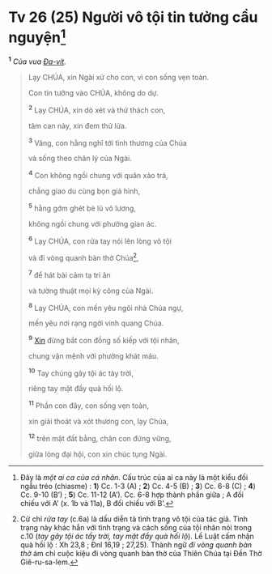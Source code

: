 # Tv 26 (25) Người vô tội tin tưởng cầu nguyện[^1-4b283544-394f-4837-86f3-082c73f63754]

<sup><b>1</b></sup> _Của vua [Đa-vít]()._

> Lạy CHÚA, xin Ngài xử cho con, vì con sống vẹn toàn.
>
> Con tin tưởng vào CHÚA, không do dự.
>
> <sup><b>2</b></sup> Lạy CHÚA, xin dò xét và thử thách con,
>
> tâm can này, xin đem thử lửa.
>
> <sup><b>3</b></sup> Vâng, con hằng nghĩ tới tình thương của Chúa
>
> và sống theo chân lý của Ngài.
>
> <sup><b>4</b></sup> Con không ngồi chung với quân xảo trá,
>
> chẳng giao du cùng bọn giả hình,
>
> <sup><b>5</b></sup> hằng gớm ghét bè lũ vô lương,
>
> không ngồi chung với phường gian ác.
>
> <sup><b>6</b></sup> Lạy CHÚA, con rửa tay nói lên lòng vô tội
>
> và đi vòng quanh bàn thờ Chúa[^2-4b283544-394f-4837-86f3-082c73f63754],
>
> <sup><b>7</b></sup> để hát bài cảm tạ tri ân
>
> và tường thuật mọi kỳ công của Ngài.
>
> <sup><b>8</b></sup> Lạy CHÚA, con mến yêu ngôi nhà Chúa ngự,
>
> mến yêu nơi rạng ngời vinh quang Chúa.
>
> <sup><b>9</b></sup> [Xin]() đừng bắt con đồng số kiếp với tội nhân,
>
> chung vận mệnh với phường khát máu.
>
> <sup><b>10</b></sup> Tay chúng gây tội ác tày trời,
>
> riêng tay mặt đầy quà hối lộ.
>
> <sup><b>11</b></sup> Phần con đây, con sống vẹn toàn,
>
> xin giải thoát và xót thương con, lạy Chúa,
>
> <sup><b>12</b></sup> trên mặt đất bằng, chân con đứng vững,
>
> giữa lòng đại hội, con xin chúc tụng Ngài.

[^1-4b283544-394f-4837-86f3-082c73f63754]: Đây là _một ai ca của cá nhân_. Cấu trúc của ai ca này là một kiểu đối ngẫu tréo (chiasme) : **1**) Cc. 1-3 (A) ; **2**) Cc. 4-5 (B) ; **3**) Cc. 6-8 (C) ; **4**) Cc. 9-10 (B’) ; **5**) Cc. 11-12 (A’). Cc. 6-8 hợp thành phần giữa ; A đối chiếu với A’ (x. 1b và 11a), B đối chiếu với B’.

[^2-4b283544-394f-4837-86f3-082c73f63754]: Cử chỉ _rửa tay_ (c.6a) là dấu diễn tả tình trạng vô tội của tác giả. Tình trạng này khác hẳn với tình trạng và cách sống của tội nhân nói trong c.10 (_tay gây tội ác tầy trời, tay mặt đầy quà hối lộ_). Lề Luật cấm nhận quà hối lộ : Xh 23,8 ; Đnl 16,19 ; 27,25). Thành ngữ _đi vòng quanh bàn thờ_ ám chỉ cuộc kiệu đi vòng quanh bàn thờ của Thiên Chúa tại Đền Thờ Giê-ru-sa-lem.

